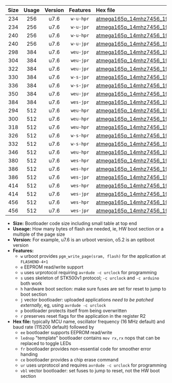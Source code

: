 |Size|Usage|Version|Features|Hex file|
|:-:|:-:|:-:|:-:|:--|
|234|256|u7.6|`w-u-hpr`|[atmega165p_14mhz7456_19200bps_ur.hex](https://raw.githubusercontent.com/stefanrueger/urboot/main//atmega165p_14mhz7456_19200bps_ur.hex)|
|234|256|u7.6|`w-u-jpr`|[atmega165p_14mhz7456_19200bps_ur_vbl.hex](https://raw.githubusercontent.com/stefanrueger/urboot/main//atmega165p_14mhz7456_19200bps_ur_vbl.hex)|
|240|256|u7.6|`w-u-hpr`|[atmega165p_14mhz7456_19200bps_lednop_ur.hex](https://raw.githubusercontent.com/stefanrueger/urboot/main//atmega165p_14mhz7456_19200bps_lednop_ur.hex)|
|240|256|u7.6|`w-u-jpr`|[atmega165p_14mhz7456_19200bps_lednop_ur_vbl.hex](https://raw.githubusercontent.com/stefanrueger/urboot/main//atmega165p_14mhz7456_19200bps_lednop_ur_vbl.hex)|
|298|384|u7.6|`weu-jpr`|[atmega165p_14mhz7456_19200bps_ee_ur_vbl.hex](https://raw.githubusercontent.com/stefanrueger/urboot/main//atmega165p_14mhz7456_19200bps_ee_ur_vbl.hex)|
|304|384|u7.6|`weu-jpr`|[atmega165p_14mhz7456_19200bps_ee_lednop_ur_vbl.hex](https://raw.githubusercontent.com/stefanrueger/urboot/main//atmega165p_14mhz7456_19200bps_ee_lednop_ur_vbl.hex)|
|322|384|u7.6|`weu-jpr`|[atmega165p_14mhz7456_19200bps_ee_lednop_fr_ur_vbl.hex](https://raw.githubusercontent.com/stefanrueger/urboot/main//atmega165p_14mhz7456_19200bps_ee_lednop_fr_ur_vbl.hex)|
|330|384|u7.6|`w-s-jpr`|[atmega165p_14mhz7456_19200bps_vbl.hex](https://raw.githubusercontent.com/stefanrueger/urboot/main//atmega165p_14mhz7456_19200bps_vbl.hex)|
|336|384|u7.6|`w-s-jpr`|[atmega165p_14mhz7456_19200bps_lednop_vbl.hex](https://raw.githubusercontent.com/stefanrueger/urboot/main//atmega165p_14mhz7456_19200bps_lednop_vbl.hex)|
|350|384|u7.6|`weu-jpr`|[atmega165p_14mhz7456_19200bps_ee_lednop_fr_ce_ur_vbl.hex](https://raw.githubusercontent.com/stefanrueger/urboot/main//atmega165p_14mhz7456_19200bps_ee_lednop_fr_ce_ur_vbl.hex)|
|384|384|u7.6|`wes-jpr`|[atmega165p_14mhz7456_19200bps_ee_vbl.hex](https://raw.githubusercontent.com/stefanrueger/urboot/main//atmega165p_14mhz7456_19200bps_ee_vbl.hex)|
|294|512|u7.6|`weu-hpr`|[atmega165p_14mhz7456_19200bps_ee_ur.hex](https://raw.githubusercontent.com/stefanrueger/urboot/main//atmega165p_14mhz7456_19200bps_ee_ur.hex)|
|300|512|u7.6|`weu-hpr`|[atmega165p_14mhz7456_19200bps_ee_lednop_ur.hex](https://raw.githubusercontent.com/stefanrueger/urboot/main//atmega165p_14mhz7456_19200bps_ee_lednop_ur.hex)|
|318|512|u7.6|`weu-hpr`|[atmega165p_14mhz7456_19200bps_ee_lednop_fr_ur.hex](https://raw.githubusercontent.com/stefanrueger/urboot/main//atmega165p_14mhz7456_19200bps_ee_lednop_fr_ur.hex)|
|326|512|u7.6|`w-s-hpr`|[atmega165p_14mhz7456_19200bps.hex](https://raw.githubusercontent.com/stefanrueger/urboot/main//atmega165p_14mhz7456_19200bps.hex)|
|332|512|u7.6|`w-s-hpr`|[atmega165p_14mhz7456_19200bps_lednop.hex](https://raw.githubusercontent.com/stefanrueger/urboot/main//atmega165p_14mhz7456_19200bps_lednop.hex)|
|346|512|u7.6|`weu-hpr`|[atmega165p_14mhz7456_19200bps_ee_lednop_fr_ce_ur.hex](https://raw.githubusercontent.com/stefanrueger/urboot/main//atmega165p_14mhz7456_19200bps_ee_lednop_fr_ce_ur.hex)|
|380|512|u7.6|`wes-hpr`|[atmega165p_14mhz7456_19200bps_ee.hex](https://raw.githubusercontent.com/stefanrueger/urboot/main//atmega165p_14mhz7456_19200bps_ee.hex)|
|386|512|u7.6|`wes-hpr`|[atmega165p_14mhz7456_19200bps_ee_lednop.hex](https://raw.githubusercontent.com/stefanrueger/urboot/main//atmega165p_14mhz7456_19200bps_ee_lednop.hex)|
|386|512|u7.6|`wes-jpr`|[atmega165p_14mhz7456_19200bps_ee_lednop_vbl.hex](https://raw.githubusercontent.com/stefanrueger/urboot/main//atmega165p_14mhz7456_19200bps_ee_lednop_vbl.hex)|
|414|512|u7.6|`wes-hpr`|[atmega165p_14mhz7456_19200bps_ee_lednop_fr.hex](https://raw.githubusercontent.com/stefanrueger/urboot/main//atmega165p_14mhz7456_19200bps_ee_lednop_fr.hex)|
|414|512|u7.6|`wes-jpr`|[atmega165p_14mhz7456_19200bps_ee_lednop_fr_vbl.hex](https://raw.githubusercontent.com/stefanrueger/urboot/main//atmega165p_14mhz7456_19200bps_ee_lednop_fr_vbl.hex)|
|456|512|u7.6|`wes-hpr`|[atmega165p_14mhz7456_19200bps_ee_lednop_fr_ce.hex](https://raw.githubusercontent.com/stefanrueger/urboot/main//atmega165p_14mhz7456_19200bps_ee_lednop_fr_ce.hex)|
|456|512|u7.6|`wes-jpr`|[atmega165p_14mhz7456_19200bps_ee_lednop_fr_ce_vbl.hex](https://raw.githubusercontent.com/stefanrueger/urboot/main//atmega165p_14mhz7456_19200bps_ee_lednop_fr_ce_vbl.hex)|

- **Size:** Bootloader code size including small table at top end
- **Useage:** How many bytes of flash are needed, ie, HW boot section or a multiple of the page size
- **Version:** For example, u7.6 is an urboot version, o5.2 is an optiboot version
- **Features:**
  + `w` urboot provides `pgm_write_page(sram, flash)` for the application at `FLASHEND-4+1`
  + `e` EEPROM read/write support
  + `u` uses urprotocol requiring `avrdude -c urclock` for programming
  + `s` uses skeleton of STK500v1 protocol; `-c urclock` and `-c arduino` both work
  + `h` hardware boot section: make sure fuses are set for reset to jump to boot section
  + `j` vector bootloader: uploaded applications *need to be patched externally*, eg, using `avrdude -c urclock`
  + `p` bootloader protects itself from being overwritten
  + `r` preserves reset flags for the application in the register R2
- **Hex file:** typically MCU name, oscillator frequency (16 MHz default) and baud rate (115200 default) followed by
  + `ee` bootloader supports EEPROM read/write
  + `lednop` "template" bootloader contains `mov rx,rx` nops that can be replaced to toggle LEDs
  + `fr` bootloader provides non-essential code for smoother error handing
  + `ce` bootloader provides a chip erase command
  + `ur` uses urprotocol and requires `avrdude -c urclock` for programming
  + `vbl` vector bootloader: set fuses to jump to reset, not the HW boot section
